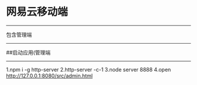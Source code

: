 # 网易云移动端
***
包含管理端
***
##启动应用(管理端
***
1.npm i -g http-server
2.http-server -c-1
3.node server 8888
4.open http://127.0.0.1:8080/src/admin.html
